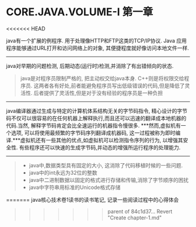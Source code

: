 CORE.JAVA.VOLUME-I 第一章
==================
<<<<<<< HEAD

java有一个扩展的例程序. 用于处理像HTTP和FTP这类的TCP/IP协议. Java 应用程序能够通过URL打开和访问网络上的对象, 其便捷程度就好像访问本地文件一样.

---

java对早期的问题检测, 后期动态(运行时)检测,并消除了有出错倾向的状态. 
> java是对程序员限制严格的, 把主动权交给java本身. C++则是将权限交给程序员. 这两者各有好处,前者能避免程序员写出低级错误的代码,但是降低了灵活性. 后者提供了灵活性,但是对于没有经验的程序员是一种负担

---

java编译器通过生成与特定的计算机体系结构无关的字节码指令, 精心设计的字节码不仅可以很容易的在任何机器上解释执行,而且还可以迅速的翻译成本地机器的代码.当然, 解释字节码肯定会比全速运行的机器指令慢很多. ***然而,虚拟机有一个选项, 可以将使用最频繁的字节码序列翻译成机器码, 这一过程被称为即时编译.***虚拟机还有一些其他的优点,如虚拟机可以检测指令序列的行为, 以增强其安全性. 有些程序还可以快速的生成字节码,并动态的增强所运行程序的处理能力.

---

>* java中,数据类型具有固定的大小, 这消除了代码移植时候的一些问题. 
>* java中的int永远为32位的整数
>* java中二进制数据以固定的格式进行存储和传输,消除了字节顺序的困扰
>* java中字符串用标准的Unicode格式存储











=======
java核心技术卷1读书的读书笔记, 记录一些阅读过程中的心得体会
>>>>>>> parent of 84c1d37... Revert "Create chapter-1.md"



